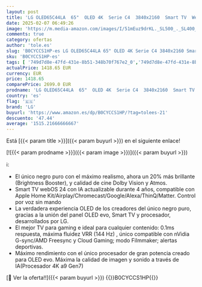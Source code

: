```yaml
---
layout: post
title: 'LG OLED65C44LA  65"  OLED 4K  Serie C4  3840x2160  Smart TV  WebOS24  Procesador a9  Dolby Vision  Dolby Atmos  TV Gaming  144 Hz  AMD FreeSync  Negro'
date: 2025-02-07 06:49:26
image: 'https://m.media-amazon.com/images/I/51mEuz9drKL._SL500_._SL400_.jpg'
comments: true
category: ofertas
author: 'tole.es'
slug: 'B0CYCCS1HP-es LG OLED65C44LA 65" OLED 4K Serie C4 3840x2160 Smart TV...'
sku: 'B0CYCCS1HP-es'
tags: [ '749d7d8e-47fd-431e-8b51-348b70f767e2_0','749d7d8e-47fd-431e-8b51-348b70f767e2_5701','749d7d8e-47fd-431e-8b51-348b70f767e2_5801','749d7d8e-47fd-431e-8b51-348b70f767e2_6401','Arborist Merchandising Root','Electrónica','Self Service','Special Features Stores','TV, vídeo y home cinema','TVs 60"-69"','TVs OLED','Televisores','Televisores Premium','Televisores Premium 2','lg','smart','tv','🇪🇸', ]
actualPrice: 1418.65 EUR
currency: EUR
price: 1418.65
comparePrice: 2699.0 EUR
prodname: 'LG OLED65C44LA  65"  OLED 4K  Serie C4  3840x2160  Smart TV  WebOS24  Procesador a9  Dolby Vision  Dolby Atmos  TV Gaming  144 Hz  AMD FreeSync  Negro'
country: 'es'
flag: '🇪🇸'
brand: 'LG'
buyurl: 'https://www.amazon.es/dp/B0CYCCS1HP/?tag=tolees-21'
descuento: '47.44'
average: '1515.21666666667'
---
```


Está [{{< param title >}}]({{< param buyurl >}}) en el siguiente enlace!

[![{{< param prodname >}}]({{< param image >}})]({{< param buyurl >}})

ℹ️:

- El único negro puro con el máximo realismo, ahora un 20% más brillante (Brightness Booster), y calidad de cine Dolby Vision y Atmos.
- Smart TV webOS 24 con IA actualizable durante 4 años, compatible con Apple Home Kit/Airplay/Chromecast/Google/Alexa/ThinQ/Matter. Control por voz sin mando
- La verdadera experiencia OLED de los creadores del único negro puro, gracias a la unión del panel OLED evo, Smart TV y procesador, desarrollados por LG.
- El mejor TV para gaming e ideal para cualquier contenido: 0.1ms respuesta, máxima fluidez VRR (144 Hz) , único compatible con nVidia G-sync/AMD Freesync y Cloud Gaming; modo Filmmaker; alertas deportivas.
- Máximo rendimiento con el único procesador de gran potencia creado para OLED evo. Máxima la calidad de imagen y sonido a través de IA(Procesador 4K a9 Gen7)

[🛒 Ver la oferta!!]({{< param buyurl >}})
{{<world>}}B0CYCCS1HP{{</world>}}
